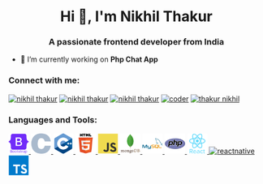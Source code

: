 <h1 align="center">Hi 👋, I'm Nikhil Thakur</h1>
<h3 align="center">A passionate frontend developer from India</h3>

- 🔭 I’m currently working on **Php Chat App**

<h3 align="left">Connect with me:</h3>
<p align="left">
<a href="https://codepen.io/nikhil thakur" target="blank"><img align="center" src="https://cdn.jsdelivr.net/npm/simple-icons@3.0.1/icons/codepen.svg" alt="nikhil thakur" height="30" width="40" /></a>
<a href="https://linkedin.com/in/nikhil thakur" target="blank"><img align="center" src="https://cdn.jsdelivr.net/npm/simple-icons@3.0.1/icons/linkedin.svg" alt="nikhil thakur" height="30" width="40" /></a>
<a href="https://fb.com/nikhil thakur" target="blank"><img align="center" src="https://cdn.jsdelivr.net/npm/simple-icons@3.0.1/icons/facebook.svg" alt="nikhil thakur" height="30" width="40" /></a>
<a href="https://instagram.com/coder" target="blank"><img align="center" src="https://cdn.jsdelivr.net/npm/simple-icons@3.0.1/icons/instagram.svg" alt="coder" height="30" width="40" /></a>
<a href="https://www.leetcode.com/thakur nikhil" target="blank"><img align="center" src="https://cdn.jsdelivr.net/npm/simple-icons@3.0.1/icons/leetcode.svg" alt="thakur nikhil" height="30" width="40" /></a>
</p>

<h3 align="left">Languages and Tools:</h3>
<p align="left"> <a href="https://getbootstrap.com" target="_blank"> <img src="https://raw.githubusercontent.com/devicons/devicon/master/icons/bootstrap/bootstrap-plain-wordmark.svg" alt="bootstrap" width="40" height="40"/> </a> <a href="https://www.cprogramming.com/" target="_blank"> <img src="https://raw.githubusercontent.com/devicons/devicon/master/icons/c/c-original.svg" alt="c" width="40" height="40"/> </a> <a href="https://www.w3schools.com/cpp/" target="_blank"> <img src="https://raw.githubusercontent.com/devicons/devicon/master/icons/cplusplus/cplusplus-original.svg" alt="cplusplus" width="40" height="40"/> </a> <a href="https://www.w3.org/html/" target="_blank"> <img src="https://raw.githubusercontent.com/devicons/devicon/master/icons/html5/html5-original-wordmark.svg" alt="html5" width="40" height="40"/> </a> <a href="https://developer.mozilla.org/en-US/docs/Web/JavaScript" target="_blank"> <img src="https://raw.githubusercontent.com/devicons/devicon/master/icons/javascript/javascript-original.svg" alt="javascript" width="40" height="40"/> </a> <a href="https://www.mongodb.com/" target="_blank"> <img src="https://raw.githubusercontent.com/devicons/devicon/master/icons/mongodb/mongodb-original-wordmark.svg" alt="mongodb" width="40" height="40"/> </a> <a href="https://www.mysql.com/" target="_blank"> <img src="https://raw.githubusercontent.com/devicons/devicon/master/icons/mysql/mysql-original-wordmark.svg" alt="mysql" width="40" height="40"/> </a> <a href="https://www.php.net" target="_blank"> <img src="https://raw.githubusercontent.com/devicons/devicon/master/icons/php/php-original.svg" alt="php" width="40" height="40"/> </a> <a href="https://reactjs.org/" target="_blank"> <img src="https://raw.githubusercontent.com/devicons/devicon/master/icons/react/react-original-wordmark.svg" alt="react" width="40" height="40"/> </a> <a href="https://reactnative.dev/" target="_blank"> <img src="https://reactnative.dev/img/header_logo.svg" alt="reactnative" width="40" height="40"/> </a> <a href="https://www.typescriptlang.org/" target="_blank"> <img src="https://raw.githubusercontent.com/devicons/devicon/master/icons/typescript/typescript-original.svg" alt="typescript" width="40" height="40"/> </a> </p>
